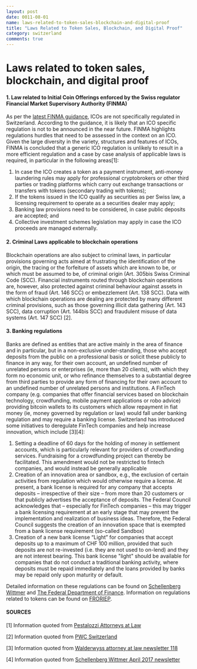 ```yaml
---
layout: post
date: 0011-08-01
name: laws-related-to-token-sales-blockchain-and-digital-proof
title: "Laws Related to Token Sales, Blockchain, and Digital Proof"
category: switzerland
comments: true
---
```




# Laws related to token sales, blockchain, and digital proof

#### 1. Law related to Initial Coin Offerings enforced by the Swiss regulator Financial Market Supervisory Authority (FINMA)
As per the [latest FINMA guidance](https://www.finma.ch/en/news/2017/09/20170929-mm-ico/), ICOs are not specifically regulated in Switzerland. According to the guidance, it is likely that an ICO specific regulation is not to be announced in the near future. FINMA highlights regulations hurdles that need to be assessed in the context on an ICO. Given the large diversity in the variety, structures and features of ICOs, FINMA is concluded that a generic ICO regulation is unlikely to result in a more efficient regulation and a case by case analysis of applicable laws is required, in particular in the following areas[1]:

   1. In case the ICO creates a token as a payment instrument, anti-money laundering rules may apply for professional cryptobrokers or other third parties or trading platforms which carry out exchange transactions or transfers with tokens (secondary trading with tokens);
   2. If the tokens issued in the ICO qualify as securities as per Swiss law, a licensing requirement to operate as a securities dealer may apply;
   3. Banking law provisions need to be considered, in case public deposits are accepted; and
   4. Collective investment schemes legislation may apply in case the ICO proceeds are managed externally.

#### 2. Criminal Laws applicable to blockchain operations
Blockchain operations are also subject to criminal laws, in particular provisions governing acts aimed at frustrating the identification of the origin, the tracing or the forfeiture of assets which are known to be, or which must be assumed to be, of criminal origin (Art. 305bis Swiss Criminal Code (SCC). Financial instruments routed through blockchain operations are, however, also protected against criminal behaviour against assets in the form of fraud (Art. 146 SCC) or embezzlement (Art. 138 SCC). Data with which blockchain operations are dealing are protected by many different criminal provisions, such as those governing illicit data gathering (Art. 143 SCC), data corruption (Art. 144bis SCC) and fraudulent misuse of data systems (Art. 147 SCC) [2].

#### 3. Banking regulations
Banks are defined as entities that are active mainly in the area of finance and in particular, but in a non-exclusive under-standing, those who accept deposits from the public on a professional basis or solicit these publicly to finance in any way, for their own account, an undefined number of unrelated persons or enterprises (ie, more than 20 clients), with which they form no economic unit, or who refinance themselves to a substantial degree from third parties to provide any form of financing for their own account to an undefined number of unrelated persons and institutions. A FinTech company (e.g. companies that offer financial services based on blockchain technology, crowdfunding, mobile payment applications or robo advice) providing bitcoin wallets to its customers which allow repayment in fiat money (ie, money governed by regulation or law) would fall under banking regulation and may require a banking license. Switzerland has introduced some initiatives to deregulate FinTech companies and help increase innovation, which include [3][4]:

   1. Setting a deadline of 60 days for the holding of money in settlement accounts, which is particularly relevant for providers of crowdfunding services. Fundraising for a crowdfunding project can thereby be facilitated. This amendment would not be restricted to fintech companies, and would instead be generally applicable
   2. Creation of an innovation area or sandbox, e.g., the exclusion of certain activities from regulation which would otherwise require a license. At present, a bank license is required for any company that accepts deposits – irrespective of their size – from more than 20 customers or that publicly advertises the acceptance of deposits. The Federal Council acknowledges that – especially for FinTech companies – this may trigger a bank licensing requirement at an early stage that may prevent the implementation and realization of business ideas. Therefore, the Federal Council suggests the creation of an innovation space that is exempted from a bank license requirement (so-called Sandbox)
   3. Creation of a new bank license “Light” for companies that accept deposits up to a maximum of CHF 100 million, provided that such deposits are not re-invested (i.e. they are not used to on-lend) and they are not interest bearing. This bank license "light" should be available for companies that do not conduct a traditional banking activity, where deposits must be repaid immediately and the loans provided by banks may be repaid only upon maturity or default.

Detailed information on these regulations can be found on [Schellenberg Wittmer](https://www.swlegal.ch/Publications/Newsletter/FinTech-regulation-and-blockchain-applications-in.aspx) and [The Federal Department of Finance](https://www.efd.admin.ch/efd/en/home/dokumentation/nsb-news_list.msg-id-64356.html).
Information on regulations related to tokens can be found on [FRORIEP](https://blog.froriep.com/en/how-crypto-token-qualify-under-swiss-law-a-comprehensive-framework).

#### SOURCES

[1] Information quoted from [Pestalozzi Attorneys at Law](https://pestalozzilaw.com/en/news/legal-insights/initial-coin-offerings-ico-or-token-generating-events-tge-switzerland-/)

[2] Information quoted from [PWC Switzerland](https://news.pwc.ch/wp-content/uploads/2016/02/en_current-state-of-regulation_blockchain_financial-industry_switzerland.pdf)

[3] Information quoted from [Walderwyss attorney at law newsletter 118](https://www.walderwyss.com/publications/2092.pdf)

[4] Information quoted from [Schellenberg Wittmer April 2017 newsletter](https://www.swlegal.ch/Publications/Newsletter/FinTech-regulation-and-blockchain-applications-in.aspx) 
